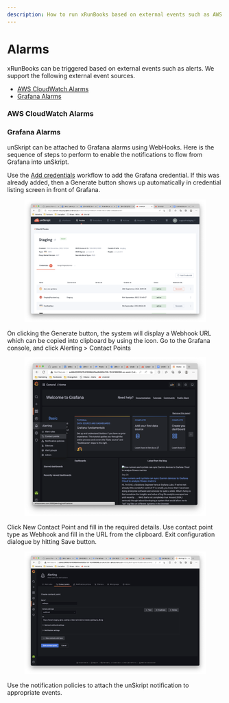 ```yaml
---
description: How to run xRunBooks based on external events such as AWS CloudWatch alarms
---
```


# Alarms

xRunBooks can be triggered based on external events such as alerts. We support the following external event sources.

* [AWS CloudWatch Alarms](./#aws-cloudwatch-alarms)
* [Grafana Alarms](./#grafana-alarms-webhook)



### AWS CloudWatch Alarms



### Grafana Alarms

unSkript can be attached to Grafana alarms using WebHooks. Here is the sequence of steps to perform to enable the notifications to flow from Grafana into unSkript.



Use the [Add credentials](../../getting-started/add-credentials-to-connect-your-resources.md) workflow to add the Grafana credential. If this was already added, then a Generate button shows up automatically in credential listing screen in front of Grafana.



<figure><img src="../../../.gitbook/assets/Screen Shot 2022-09-26 at 1.56.40 PM.png" alt=""><figcaption></figcaption></figure>

On clicking the Generate button, the system will display a Webhook URL which can be copied into clipboard by using the icon. Go to the Grafana console, and click Alerting > Contact Points

<figure><img src="../../../.gitbook/assets/Screen Shot 2022-09-26 at 2.13.41 PM.png" alt=""><figcaption></figcaption></figure>

Click New Contact Point and fill in the required details. Use contact point type as Webhook and fill in the URL from the clipboard. Exit configuration dialogue by hitting Save button.

<figure><img src="../../../.gitbook/assets/Screen Shot 2022-09-26 at 1.59.38 PM.png" alt=""><figcaption></figcaption></figure>

Use the notification policies to attach the unSkript notification to appropriate events.


